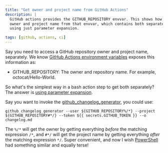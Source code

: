 ```yaml
---
title: "Get owner and project name from GitHub Actions"
description: |
  GitHub actions provides the GITHUB_REPOSITORY envvar. This shows how to get separate 
  owner and project name from that envvar, which contains both separated by a forward slash, 
  using just parameter expansion.

tags: [github, actions, ci]
---
```


Say you need to access a GitHub repository owner and project name, separately. We know 
[GitHub Actions environment variables](https://docs.github.com/en/github-ae@latest/actions/learn-github-actions/environment-variables#default-environment-variables) exposes this information as:

* GITHUB_REPOSITORY: The owner and repository name. For example, octocat/Hello-World.

So what's the simplest way in a bash action step to get both separately? The answer is 
[using parameter expansion](https://stackoverflow.com/questions/19482123/extract-part-of-a-string-using-bash-cut-split/19482947#19482947).

Say you want to invoke the [github_changelog_generator](https://github.com/github-changelog-generator/github-changelog-generator/), 
you could use:

```
github_changelog_generator --user ${GITHUB_REPOSITORY%/*} --project ${GITHUB_REPOSITORY#*/} --token ${{ secrets.GITHUB_TOKEN }} --o changelog.md 
```

The `%/*` will get the owner by getting everything *before* the matching expression `/*`, and 
`#*/` will get the project name by getting everything *after* the matching expression `*/`. Super 
convenient, and now I wish [PowerShell](https://github.com/powershell/powershell) had something 
similar and equally terse!

